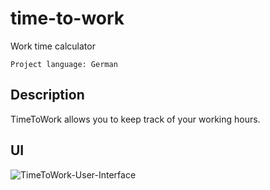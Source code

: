 # time-to-work 
 Work time calculator

    Project language: German

## Description
TimeToWork allows you to keep track of your working hours.

## UI
![TimeToWork-User-Interface](https://github.com/bdav-dev/time-to-work/assets/122749166/038a8a8f-a8e1-40b2-b0cb-a54887de78ff)

